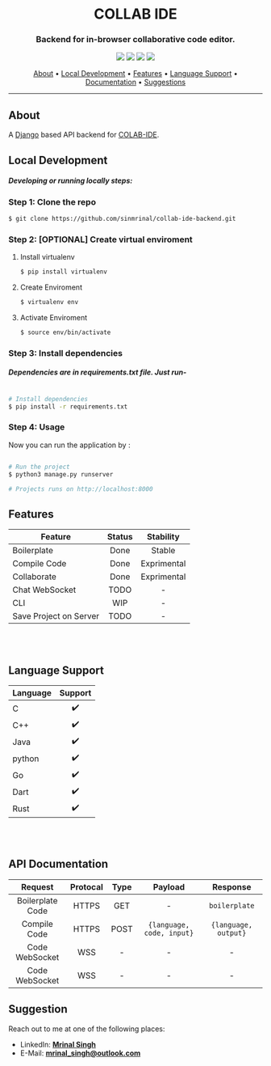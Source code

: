 <h1 align="center">
  <h1 align="center" > COLLAB <b>IDE</b> </h1>
    <h3 align="center">Backend for in-browser collaborative code editor.</h3>
</h1>

<p align="center">
    <img src="https://flat.badgen.net/badge/stability/beta/yellow?icon=github">
    <img src="https://img.shields.io/badge/OS-Linux-red?style=flat&logo=linux">
    <img src="https://flat.badgen.net/github/commits/sinmrinal/collab-ide-backend?icon=github">
    <img src="https://flat.badgen.net/github/last-commit/sinmrinal/collab-ide-backend?icon=github">
</p>
      
<p align="center">
  <a href="#about">About</a> •
  <a href="#local-development">Local Development</a> •
  <a href="#features">Features</a> •
  <a href="#language-support">Language Support</a> •
  <a href="#api-documentation">Documentation</a> •
  <a href="#suggestion">Suggestions</a>
</p>

---

## About

A <a href="https://djangoproject.com">Django</a> based API backend for <a href="https://github.com/sinmrinal/collab-ide">COLAB-IDE</a>.   

## Local Development

##### Developing or running locally steps:
### Step 1: Clone the repo

```bash
$ git clone https://github.com/sinmrinal/collab-ide-backend.git
```
### Step 2: **[OPTIONAL]** Create virtual enviroment

1. Install virtualenv

    ```bash
    $ pip install virtualenv
    ```

2. Create Enviroment

    ```bash
    $ virtualenv env
    ```

3. Activate Enviroment
   
   ```bash
   $ source env/bin/activate
   ```


### Step 3: Install dependencies

##### Dependencies are in requirements.txt file. Just run- 

```bash

# Install dependencies
$ pip install -r requirements.txt

```

### Step 4: Usage

Now you can run the application by :

```bash

# Run the project
$ python3 manage.py runserver

# Projects runs on http://localhost:8000

```


## Features

|       Feature              |  Status  |   Stability   |
| -------------------------- | :------: |   :-------:   |
| Boilerplate                |   Done   |     Stable    |
| Compile Code               |   Done   |  Exprimental  |
| Collaborate                |   Done   |  Exprimental  |
| Chat WebSocket             |   TODO   |       -       |
| CLI                        |   WIP    |       -       |
| Save Project on Server     |   TODO   |       -       |

<br>
<br>

## Language Support

|     Language      | Support |
| ----------------- | :-----: |
| C                 |   ✔️   |
| C++               |   ✔️   |
| Java              |   ✔️   |
| python            |   ✔️   |
| Go                |   ✔️   |
| Dart              |   ✔️   |
| Rust              |   ✔️   |

<br>
<br>

## API Documentation

|       Request              | Protocal |   Type  |             Payload             |         Response         |
| :------------------------: | :------: | :-----: |   :-------------------------:   | :----------------------: |
| Boilerplate Code           |   HTTPS  |   GET   |                  -              |    ```boilerplate```     |
| Compile Code               |   HTTPS  |   POST  |  ```{language, code, input}```  | ```{language, output}``` |
| Code WebSocket             |    WSS   |   -     |                  -              |            -             |
| Code WebSocket             |    WSS   |   -     |                  -              |            -             |

## Suggestion

Reach out to me at one of the following places:

<!-- - Website: **[mrinal.dev](https://mrinal.dev)** -->
- LinkedIn:  **[Mrinal Singh](https://www.linkedin.com/in/sinmrinal/)**
- E-Mail: **mrinal_singh@outlook.com**
